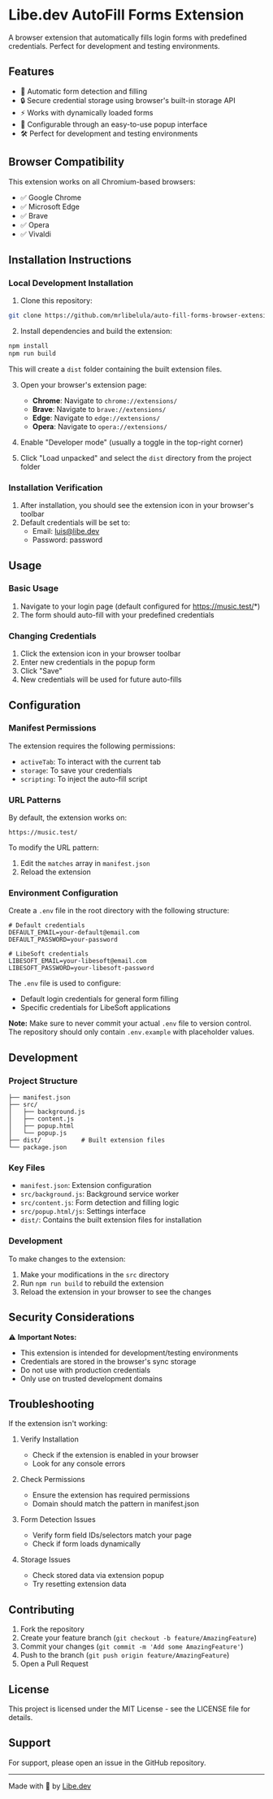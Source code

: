 # Libe.dev AutoFill Forms Extension

A browser extension that automatically fills login forms with predefined credentials. Perfect for development and testing environments.

## Features

- 🚀 Automatic form detection and filling
- 🔒 Secure credential storage using browser's built-in storage API
- ⚡ Works with dynamically loaded forms
- 🎯 Configurable through an easy-to-use popup interface
- 🛠️ Perfect for development and testing environments

## Browser Compatibility

This extension works on all Chromium-based browsers:
- ✅ Google Chrome
- ✅ Microsoft Edge
- ✅ Brave
- ✅ Opera
- ✅ Vivaldi

## Installation Instructions

### Local Development Installation

1. Clone this repository:

```bash
git clone https://github.com/mrlibelula/auto-fill-forms-browser-extension.git
```

2. Install dependencies and build the extension:

```bash
npm install
npm run build
```

This will create a `dist` folder containing the built extension files.

3. Open your browser's extension page:
   - **Chrome**: Navigate to `chrome://extensions/`
   - **Brave**: Navigate to `brave://extensions/`
   - **Edge**: Navigate to `edge://extensions/`
   - **Opera**: Navigate to `opera://extensions/`

4. Enable "Developer mode" (usually a toggle in the top-right corner)

5. Click "Load unpacked" and select the `dist` directory from the project folder

### Installation Verification
1. After installation, you should see the extension icon in your browser's toolbar
2. Default credentials will be set to:
   - Email: luis@libe.dev
   - Password: password

## Usage

### Basic Usage
1. Navigate to your login page (default configured for https://music.test/*)
2. The form should auto-fill with your predefined credentials

### Changing Credentials
1. Click the extension icon in your browser toolbar
2. Enter new credentials in the popup form
3. Click "Save"
4. New credentials will be used for future auto-fills

## Configuration

### Manifest Permissions
The extension requires the following permissions:
- `activeTab`: To interact with the current tab
- `storage`: To save your credentials
- `scripting`: To inject the auto-fill script

### URL Patterns
By default, the extension works on:

```
https://music.test/
```

To modify the URL pattern:
1. Edit the `matches` array in `manifest.json`
2. Reload the extension

### Environment Configuration

Create a `.env` file in the root directory with the following structure:

```env
# Default credentials
DEFAULT_EMAIL=your-default@email.com
DEFAULT_PASSWORD=your-password

# LibeSoft credentials
LIBESOFT_EMAIL=your-libesoft@email.com
LIBESOFT_PASSWORD=your-libesoft-password
```

The `.env` file is used to configure:
- Default login credentials for general form filling
- Specific credentials for LibeSoft applications

**Note:** Make sure to never commit your actual `.env` file to version control. The repository should only contain `.env.example` with placeholder values.

## Development

### Project Structure

```
├── manifest.json
├── src/
│   ├── background.js
│   ├── content.js
│   ├── popup.html
│   └── popup.js
├── dist/           # Built extension files
└── package.json
```

### Key Files
- `manifest.json`: Extension configuration
- `src/background.js`: Background service worker
- `src/content.js`: Form detection and filling logic
- `src/popup.html/js`: Settings interface
- `dist/`: Contains the built extension files for installation

### Development

To make changes to the extension:

1. Make your modifications in the `src` directory
2. Run `npm run build` to rebuild the extension
3. Reload the extension in your browser to see the changes

## Security Considerations

⚠️ **Important Notes:**
- This extension is intended for development/testing environments
- Credentials are stored in the browser's sync storage
- Do not use with production credentials
- Only use on trusted development domains

## Troubleshooting

If the extension isn't working:

1. Verify Installation
   - Check if the extension is enabled in your browser
   - Look for any console errors

2. Check Permissions
   - Ensure the extension has required permissions
   - Domain should match the pattern in manifest.json

3. Form Detection Issues
   - Verify form field IDs/selectors match your page
   - Check if form loads dynamically

4. Storage Issues
   - Check stored data via extension popup
   - Try resetting extension data

## Contributing

1. Fork the repository
2. Create your feature branch (`git checkout -b feature/AmazingFeature`)
3. Commit your changes (`git commit -m 'Add some AmazingFeature'`)
4. Push to the branch (`git push origin feature/AmazingFeature`)
5. Open a Pull Request

## License

This project is licensed under the MIT License - see the LICENSE file for details.

## Support

For support, please open an issue in the GitHub repository.

---

Made with 🧠 by [Libe.dev](https://libe.dev)

